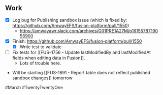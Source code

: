 ## Work
- [x] Log bug for Publishing sandbox issue (which is fixed by: https://github.com/AmwayEFS/fusion-platform/pull/1550)
	- https://amwayawr.slack.com/archives/G01PRE1A27M/p1615578719056900
- [x] Finish: https://github.com/AmwayEFS/fusion-platform/pull/1550
	- [x] Write test to validate
- [ ] Fix tests for [[FUS-1756 - Update lastModifiedBy and lastModifiedAt fields when editing data in Fusion]]. 
	- Lots of trouble here. 
- Will be starting [[FUS-1891 - Report table does not reflect published sandbox changes]] tomorrow

#March #TwentyTwentyOne 